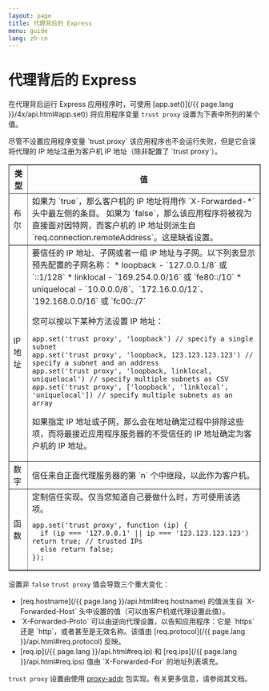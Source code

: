 ```yaml
---
layout: page
title: 代理背后的 Express
menu: guide
lang: zh-cn
---
```

<!---
 Copyright (c) 2016 StrongLoop, IBM, and Express Contributors
 License: MIT
-->

# 代理背后的 Express

在代理背后运行 Express 应用程序时，可使用 [app.set()](/{{ page.lang }}/4x/api.html#app.set)) 将应用程序变量 `trust proxy` 设置为下表中所列的某个值。

<div class="doc-box doc-info" markdown="1">
尽管不设置应用程序变量 `trust proxy` 该应用程序也不会运行失败，但是它会误将代理的 IP 地址注册为客户机 IP 地址（除非配置了 `trust proxy`）。
</div>

<table class="doctable" border="1" markdown="1">
  <thead><tr><th>类型</th><th>值</th></tr></thead>
  <tbody>
    <tr>
      <td>布尔</td>
<td markdown="1">
如果为 `true`，那么客户机的 IP 地址将用作 `X-Forwarded-*` 头中最左侧的条目。
如果为 `false`，那么该应用程序将被视为直接面对因特网，而客户机的 IP 地址则派生自 `req.connection.remoteAddress`。这是缺省设置。
</td>
    </tr>
    <tr>
      <td>IP 地址</td>
<td markdown="1">
要信任的 IP 地址、子网或者一组 IP 地址与子网。以下列表显示预先配置的子网名称：
* loopback - `127.0.0.1/8` 或 `::1/128`
* linklocal - `169.254.0.0/16` 或 `fe80::/10`
* uniquelocal - `10.0.0.0/8`、`172.16.0.0/12`、`192.168.0.0/16` 或 `fc00::/7`

您可以按以下某种方法设置 IP 地址：

<pre>
<code class="language-js" translate="no">app.set('trust proxy', 'loopback') // specify a single subnet
app.set('trust proxy', 'loopback, 123.123.123.123') // specify a subnet and an address
app.set('trust proxy', 'loopback, linklocal, uniquelocal') // specify multiple subnets as CSV
app.set('trust proxy', ['loopback', 'linklocal', 'uniquelocal']) // specify multiple subnets as an array</code>
</pre>

如果指定 IP 地址或子网，那么会在地址确定过程中排除这些项，而将最接近应用程序服务器的不受信任的 IP 地址确定为客户机的 IP 地址。
</td>
    </tr>
    <tr>
      <td>数字</td>
<td markdown="1">
信任来自正面代理服务器的第 `n` 个中继段，以此作为客户机。
</td>
    </tr>
    <tr>
      <td>函数</td>
<td markdown="1">
定制信任实现。仅当您知道自己要做什么时，方可使用该选项。
<pre>
<code class="language-js" translate="no">app.set('trust proxy', function (ip) {
  if (ip === '127.0.0.1' || ip === '123.123.123.123') return true; // trusted IPs
  else return false;
});</code>
</pre>
</td>
    </tr>
  </tbody>
</table>

设置非 `false` `trust proxy` 值会导致三个重大变化：

<ul>
  <li markdown="1">[req.hostname](/{{ page.lang }}/api.html#req.hostname) 的值派生自 `X-Forwarded-Host` 头中设置的值（可以由客户机或代理设置此值）。
  </li>
  <li markdown="1">`X-Forwarded-Proto` 可以由逆向代理设置，以告知应用程序：它是 `https` 还是 `http`，或者甚至是无效名称。该值由 [req.protocol](/{{ page.lang }}/api.html#req.protocol) 反映。
  </li>
  <li markdown="1">[req.ip](/{{ page.lang }}/api.html#req.ip) 和 [req.ips](/{{ page.lang }}/api.html#req.ips) 值由 `X-Forwarded-For` 的地址列表填充。
  </li>
</ul>

`trust proxy` 设置由使用 [proxy-addr](https://www.npmjs.com/package/proxy-addr) 包实现。有关更多信息，请参阅其文档。
